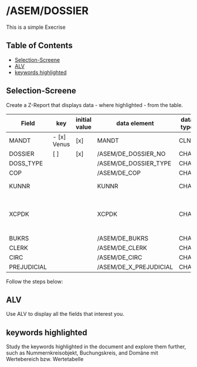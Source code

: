 # /ASEM/DOSSIER

This is a simple Execrise

## Table of Contents
- [Selection-Screene](#Selection-Screene)
- [ALV](#ALV)
- [keywords highlighted](#keywords-highlighted)
    
## Selection-Screene

Create a Z-Report that displays data - where highlighted - from the table.

| Field       | key | initial value | data element             | data type | length | decimal | short description               |
|-------------|-----|---------------|--------------------------|-----------|--------|---------|---------------------------------|
| MANDT       | - [x] Venus  | [x]            | MANDT                    | CLNT      | 3      |         | Client                          |
| DOSSIER     | [ ]  | [x]            | /ASEM/DE_DOSSIER_NO      | CHAR      | 10     |         |                                 |
| DOSS_TYPE   |     |               | /ASEM/DE_DOSSIER_TYPE    | CHAR      | 4      |         |                                 |
| COP         |     |               | /ASEM/DE_COP             | CHAR      | 10     |         |                                 |
| KUNNR       |     |               | KUNNR                    | CHAR      | 10     |         | Customer Number                 |
| XCPDK       |     |               | XCPDK                    | CHAR      | 1      |         | Indicator: Is the account a one-time account? |
| BUKRS       |     |               | /ASEM/DE_BUKRS           | CHAR      | 4      |         |                                 |
| CLERK       |     |               | /ASEM/DE_CLERK           | CHAR      | 10     |         |                                 |
| CIRC        |     |               | /ASEM/DE_CIRC            | CHAR      | 4      |         |                                 |
| PREJUDICIAL |     |               | /ASEM/DE_X_PREJUDICIAL   | CHAR      | 1      |         |                                 |

 Follow the steps below:

## ALV

Use ALV to display all the fields that interest you.

## keywords highlighted

Study the keywords highlighted in the document and explore them further, such as Nummernkreisobjekt, Buchungskreis, and Domäne mit Wertebereich bzw. Wertetabelle
